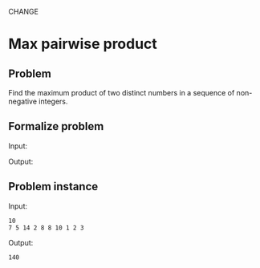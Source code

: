 CHANGE

# Max pairwise product
## Problem
Find the maximum product of two distinct numbers in a sequence of non-negative integers.

## Formalize problem
Input:

Output:

## Problem instance
Input: 

<pre><code>10
7 5 14 2 8 8 10 1 2 3
</code></pre>

Output:
<pre><code>140
</code></pre>
